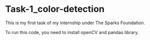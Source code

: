 # Task-1_color-detection
This is my first task of my internship under The Sparks Foundation.

To run this code, you need to install openCV and pandas library.

